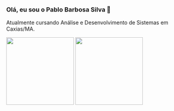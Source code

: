 ### Olá, eu sou o Pablo Barbosa Silva 🖖
Atualmente cursando Análise e Desenvolvimento de Sistemas em Caxias/MA.

<div>
  <img height="180em" src="https://github-readme-stats.vercel.app/api?username=PabloPBS&show_icons=true&theme=radical&count_private=true"/>
  <img height="180em" src="https://github-readme-stats.vercel.app/api/top-langs/?username=PabloPBS&layout=compact&theme=radical"/>
</div>
